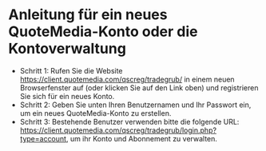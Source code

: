 # Anleitung für ein neues QuoteMedia-Konto oder die Kontoverwaltung
- Schritt 1: Rufen Sie die Website https://client.quotemedia.com/qscreg/tradegrub/ in einem neuen Browserfenster auf (oder klicken Sie auf den Link oben) und registrieren Sie sich für ein neues Konto.
- Schritt 2: Geben Sie unten Ihren Benutzernamen und Ihr Passwort ein, um ein neues QuoteMedia-Konto zu erstellen.
- Schritt 3: Bestehende Benutzer verwenden bitte die folgende URL: https://client.quotemedia.com/qscreg/tradegrub/login.php?type=account, um ihr Konto und Abonnement zu verwalten.
